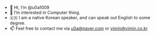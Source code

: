 - 👋 Hi, I’m @u0a1009
- 👀 I’m interested in Computer thing.
- 🇰🇷 I am a native Korean speaker, and can speak out English to some degree.
- 📫 Feel free to contact me via u0a@naver.com or vimin@vimin.co.kr 
